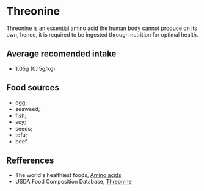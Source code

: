 # Threonine

Threonine is an essential amino acid the human body cannot produce on its own, hence, it is required to be ingested through nutrition for optimal health.

## Average recomended intake
- 1.05g (0.15g/kg)

## Food sources
- egg;
- seaweed;
- fish;
- soy;
- seeds;
- tofu;
- beef.

## Refferences
- The world's healthiest foods, [Amino acids](http://www.whfoods.com/genpage.php?tname=nutrient&dbid=129)
- USDA Food Composition Database, [Threonine](https://ndb.nal.usda.gov/ndb/nutrients/report/nutrientsfrm?max=25&offset=0&totCount=0&nutrient1=502&nutrient2=&nutrient3=&subset=0&sort=c&measureby=g)